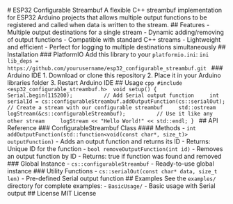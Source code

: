 #   E S P 3 2   C o n f i g u r a b l e   S t r e a m b u f 
 
 A   f l e x i b l e   C + +   s t r e a m b u f   i m p l e m e n t a t i o n   f o r   E S P 3 2   A r d u i n o   p r o j e c t s   t h a t   a l l o w s   m u l t i p l e   o u t p u t   f u n c t i o n s   t o   b e   r e g i s t e r e d   a n d   c a l l e d   w h e n   d a t a   i s   w r i t t e n   t o   t h e   s t r e a m . 
 
 # #   F e a t u r e s 
 
 -   M u l t i p l e   o u t p u t   d e s t i n a t i o n s   f o r   a   s i n g l e   s t r e a m 
 -   D y n a m i c   a d d i n g / r e m o v i n g   o f   o u t p u t   f u n c t i o n s 
 -   C o m p a t i b l e   w i t h   s t a n d a r d   C + +   s t r e a m s 
 -   L i g h t w e i g h t   a n d   e f f i c i e n t 
 -   P e r f e c t   f o r   l o g g i n g   t o   m u l t i p l e   d e s t i n a t i o n s   s i m u l t a n e o u s l y 
 
 # #   I n s t a l l a t i o n 
 
 # # #   P l a t f o r m I O 
 
 A d d   t h i s   l i b r a r y   t o   y o u r   ` p l a t f o r m i o . i n i ` : 
 
 ` ` ` i n i 
 l i b _ d e p s   =   
         h t t p s : / / g i t h u b . c o m / y o u r u s e r n a m e / e s p 3 2 _ c o n f i g u r a b l e _ s t r e a m b u f . g i t 
 ` ` ` 
 
 # # #   A r d u i n o   I D E 
 
 1 .   D o w n l o a d   o r   c l o n e   t h i s   r e p o s i t o r y 
 2 .   P l a c e   i t   i n   y o u r   A r d u i n o   l i b r a r i e s   f o l d e r 
 3 .   R e s t a r t   A r d u i n o   I D E 
 
 # #   U s a g e 
 
 ` ` ` c p p 
 # i n c l u d e   < e s p 3 2 _ c o n f i g u r a b l e _ s t r e a m b u f . h > 
 
 v o i d   s e t u p ( )   { 
         S e r i a l . b e g i n ( 1 1 5 2 0 0 ) ; 
         
         / /   A d d   S e r i a l   o u t p u t   f u n c t i o n 
         i n t   s e r i a l I d   =   c s : : c o n f i g u r a b l e S t r e a m b u f . a d d O u t p u t F u n c t i o n ( c s : : s e r i a l O u t ) ; 
         
         / /   C r e a t e   a   s t r e a m   w i t h   o u r   c o n f i g u r a b l e   s t r e a m b u f 
         s t d : : o s t r e a m   l o g S t r e a m ( & c s : : c o n f i g u r a b l e S t r e a m b u f ) ; 
         
         / /   U s e   i t   l i k e   a n y   o t h e r   s t r e a m 
         l o g S t r e a m   < <   " H e l l o   W o r l d ! "   < <   s t d : : e n d l ; 
 } 
 ` ` ` 
 
 # #   A P I   R e f e r e n c e 
 
 # # #   C o n f i g u r a b l e S t r e a m b u f   C l a s s 
 
 # # # #   M e t h o d s 
 
 -   ` i n t   a d d O u t p u t F u n c t i o n ( s t d : : f u n c t i o n < v o i d ( c o n s t   c h a r * ,   s i z e _ t ) >   o u t p u t F u n c t i o n ) ` 
     -   A d d s   a n   o u t p u t   f u n c t i o n   a n d   r e t u r n s   i t s   I D 
     -   R e t u r n s :   U n i q u e   I D   f o r   t h e   f u n c t i o n 
 
 -   ` b o o l   r e m o v e O u t p u t F u n c t i o n ( i n t   i d ) ` 
     -   R e m o v e s   a n   o u t p u t   f u n c t i o n   b y   I D 
     -   R e t u r n s :   t r u e   i f   f u n c t i o n   w a s   f o u n d   a n d   r e m o v e d 
 
 # # #   G l o b a l   I n s t a n c e 
 
 -   ` c s : : c o n f i g u r a b l e S t r e a m b u f `   -   R e a d y - t o - u s e   g l o b a l   i n s t a n c e 
 
 # # #   U t i l i t y   F u n c t i o n s 
 
 -   ` c s : : s e r i a l O u t ( c o n s t   c h a r *   d a t a ,   s i z e _ t   l e n ) `   -   P r e - d e f i n e d   S e r i a l   o u t p u t   f u n c t i o n 
 
 # #   E x a m p l e s 
 
 S e e   t h e   ` e x a m p l e s / `   d i r e c t o r y   f o r   c o m p l e t e   e x a m p l e s : 
 
 -   ` B a s i c U s a g e / `   -   B a s i c   u s a g e   w i t h   S e r i a l   o u t p u t 
 
 # #   L i c e n s e 
 
 M I T   L i c e n s e 